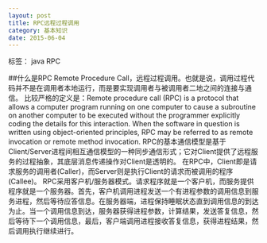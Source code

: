 ```yaml
---
layout: post
title: RPC远程过程调用
category: 基本知识
date: 2015-06-04
---
```


标签： java  RPC

<!-- more -->

##什么是RPC
  Remote Procedure Call，远程过程调用。也就是说，调用过程代码并不是在调用者本地运行，而是要实现调用者与被调用者二地之间的连接与通信。
  比较严格的定义是：Remote procedure call (RPC) is a protocol that allows a computer program running on one computer to cause a subroutine on another computer to be executed without the programmer explicitly coding the details for this interaction. When the software in question is written using object-oriented principles, RPC may be referred to as remote invocation or remote method invocation.
  RPC的基本通信模型是基于Client/Server进程间相互通信模型的一种同步通信形式；它对Client提供了远程服务的过程抽象，其底层消息传递操作对Client是透明的。
  在RPC中，Client即是请求服务的调用者(Caller)，而Server则是执行Client的请求而被调用的程序 (Callee)。
RPC采用客户机/服务器模式。请求程序就是一个客户机，而服务提供程序就是一个服务器。首先，客户机调用进程发送一个有进程参数的调用信息到服务进程，然后等待应答信息。在服务器端，进程保持睡眠状态直到调用信息的到达为止。当一个调用信息到达，服务器获得进程参数，计算结果，发送答复信息，然后等待下一个调用信息，最后，客户端调用进程接收答复信息，获得进程结果，然后调用执行继续进行。